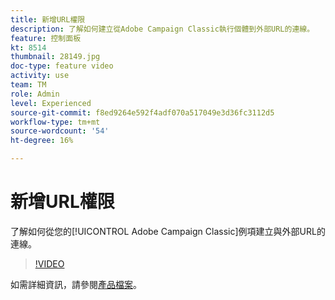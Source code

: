 ```yaml
---
title: 新增URL權限
description: 了解如何建立從Adobe Campaign Classic執行個體到外部URL的連線。
feature: 控制面板
kt: 8514
thumbnail: 28149.jpg
doc-type: feature video
activity: use
team: TM
role: Admin
level: Experienced
source-git-commit: f8ed9264e592f4adf070a517049e3d36fc3112d5
workflow-type: tm+mt
source-wordcount: '54'
ht-degree: 16%

---
```


# 新增URL權限

了解如何從您的[!UICONTROL Adobe Campaign Classic]例項建立與外部URL的連線。

>[!VIDEO](https://video.tv.adobe.com/v/28149?quality=12)

如需詳細資訊，請參閱[產品檔案](https://experienceleague.adobe.com/docs/control-panel/using/instances-settings/url-permissions.html?lang=zh-Hant)。
